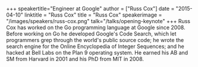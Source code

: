 +++
speakertitle="Engineer at Google"
author = ["Russ Cox"]
date = "2015-04-10"
linktitle = "Russ Cox"
title = "Russ Cox"
speakerimage = "/images/speakers/russ-cox.png"
talk="/talks/opening-keynote"
+++
Russ Cox has worked on the Go programming language at Google since 2008. Before working on Go he developed Google's Code Search, which let programmers grep through the world's public source code; he wrote the search engine for the Online Encyclopedia of Integer Sequences; and he hacked at Bell Labs on the Plan 9 operating system. He earned his AB and SM from Harvard in 2001 and his PhD from MIT in 2008.

